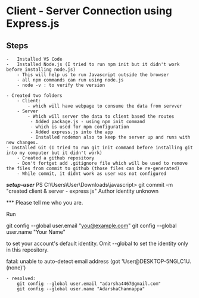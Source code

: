 # Client - Server Connection using Express.js


## Steps
    -   Installed VS Code
    -   Installed Node.js (I tried to run npm init but it didn't work before installing node.js)
        - This will help us to run Javascript outside the browser
        - all npm commands can run using node.js
        - node -v : to verify the version

    - Created two folders
        - Client:
            - which will have webpage to consume the data from servver
        - Server
            - Which will server the data to client based the routes
             - Added package.js - using npm init command
             - which is used for npm configuration 
             - Added express.js into the app
             - Installed nodemon also to keep the server up and runs with new changes.  
    - Installed Git (I tried to run git init command before installing git into my computer but it didn't work)
        - Created a github repository
        - Don't fortget add .gitignore file which will be used to remove the files from commit to github (those files can be re-generated)
        - While commit, it didnt work as user was not configured
***setup-user***
PS C:\Users\User\Downloads\javascript> git commit -m "created client & server - express js"
Author identity unknown

*** Please tell me who you are.

Run

  git config --global user.email "you@example.com"
  git config --global user.name "Your Name"       

to set your account's default identity.
Omit --global to set the identity only in this repository.

fatal: unable to auto-detect email address (got 'User@DESKTOP-5NGLC1U.(none)')

    - resolved: 
        git config --global user.email "adarsha4467@gmail.com"
        git config --global user.name "AdarshaChannappa"      
